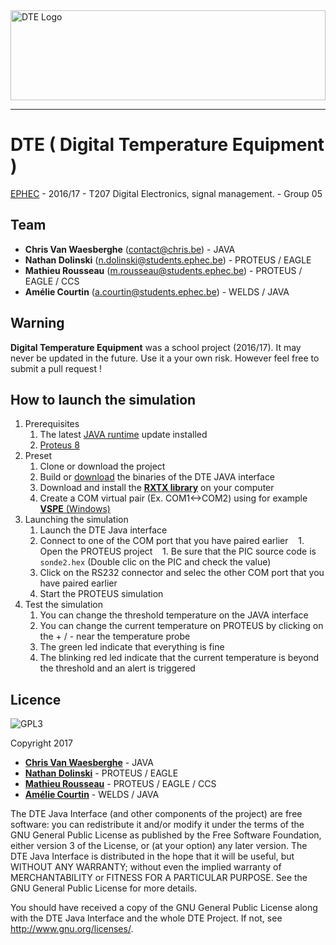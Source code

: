 <img src="https://docs.chrisv.be/dte/dte.svg" alt="DTE Logo" width="100%" height="144">

___
# DTE ( Digital Temperature Equipment )
[EPHEC](http://www.ephec.be/cours-du-jours/nos-formations/informatique-3) - 2016/17 - T207 Digital Electronics, signal management. - Group 05

## Team
- **Chris Van Waesberghe** ([contact@chris.be](mailto:contact@chrisv.be)) - JAVA
- **Nathan Dolinski** ([n.dolinski@students.ephec.be](n.dolinski@students.ephec.be)) - PROTEUS / EAGLE
- **Mathieu Rousseau** ([m.rousseau@students.ephec.be](m.rousseau@students.ephec.be)) - PROTEUS / EAGLE / CCS
- **Amélie Courtin** ([a.courtin@students.ephec.be](a.courtin@students.ephec.be)) - WELDS / JAVA

## Warning
**Digital Temperature Equipment** was a school project (2016/17). It may never be updated in the future. Use it a your own risk. However feel free to submit a pull request !

## How to launch the simulation
1. Prerequisites
    1. The latest [JAVA runtime](https://www.java.com/fr/download/) update installed
    1. [Proteus 8](https://www.labcenter.com/)
1. Preset
    1. Clone or download the project
    1. Build or [download](https://github.com/KeydownR/DTE/releases) the binaries of the DTE JAVA interface
    1. Download and install the [**RXTX library**](http://fizzed.com/oss/rxtx-for-java) on your computer
    1. Create a COM virtual pair (Ex. COM1<->COM2) using for example [**VSPE** (Windows)](http://www.lawyerment.com/downloads/Programming/Debugging_and_Tracing/Review_17462_index.htm)
1. Launching the simulation
    1. Launch the DTE Java interface
    1. Connect to one of the COM port that you have paired earlier
    1. Open the PROTEUS project
    1. Be sure that the PIC source code is `sonde2.hex` (Double clic on the PIC and check the value)
    1. Click on the RS232 connector and selec the other COM port that you have paired earlier
    1. Start the PROTEUS simulation
1. Test the simulation
    1. You can change the threshold temperature on the JAVA interface
    1. You can change the current temperature on PROTEUS by clicking on the + / - near the temperature probe
    1. The green led indicate that everything is fine
    1. The blinking red led indicate that the current temperature is beyond the threshold and an alert is triggered


## Licence
![GPL3](https://camo.githubusercontent.com/3eb103d4afbd5bb2bbdf3d03e0e23e05ef44190f/687474703a2f2f7777772e676e752e6f72672f67726170686963732f67706c76332d3132377835312e706e67)

Copyright 2017
- [**Chris Van Waesberghe**](mailto:contact@chrisv.be) - JAVA
- [**Nathan Dolinski**](mailto:n.dolinski@students.ephec.be) - PROTEUS / EAGLE
- [**Mathieu Rousseau**](mailto:m.rousseau@students.ephec.be) - PROTEUS / EAGLE / CCS
- [**Amélie Courtin**](mailto:a.courtin@students.ephec.be) - WELDS / JAVA

The DTE Java Interface (and other components of the project) are free software: you can redistribute it and/or modify it under the terms of the GNU General Public License as published by the Free Software Foundation, either version 3 of the License, or (at your option) any later version. The DTE Java Interface is distributed in the hope that it will be useful, but WITHOUT ANY WARRANTY; without even the implied warranty of MERCHANTABILITY or FITNESS FOR A PARTICULAR PURPOSE.  See the GNU General Public License for more details.

You should have received a copy of the GNU General Public License along with the DTE Java Interface and the whole DTE Project.  If not, see <http://www.gnu.org/licenses/>.
